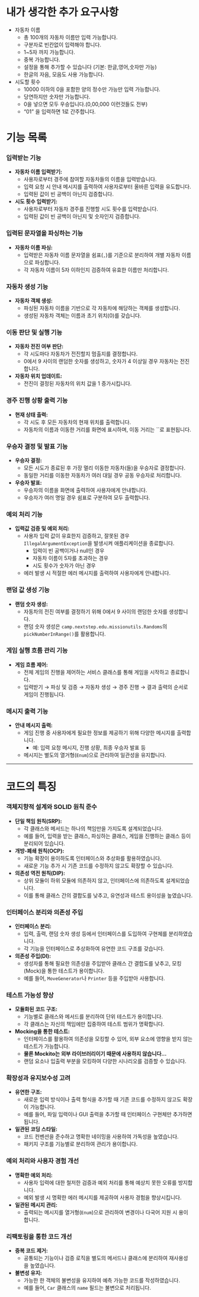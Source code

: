 # 내가 생각한 추가 요구사항

- 자동차 이름
  - 총 100개의 자동차 이름만 입력 가능합니다.
  - 구분자로 빈칸없이 입력해야 합니다.
  - 1~5자 까지 가능합니다.
  - 중복 가능합니다.
  - 설정을 통해 추가할 수 있습니다 (기본: 한글,영어,숫자만 가능)
  - 한글의 자음, 모음도 사용 가능합니다.
- 시도할 횟수
  - 10000 이하의 0을 포함한 양의 정수만 가능만 입력 가능합니다.
  - 당연하지만 숫자만 가능합니다.
  - 0을 넣으면 모두 우승입니다.(0,00,000 이런것들도 전부)
  - “01” 을 입력하면 1로 간주합니다.

# 기능 목록

### **입력받는 기능**

- **자동차 이름 입력받기:**
    - 사용자로부터 경주에 참여할 자동차들의 이름을 입력받습니다.
    - 입력 요청 시 안내 메시지를 출력하여 사용자로부터 올바른 입력을 유도합니다.
    - 입력된 값이 빈 공백이 아닌지 검증합니다.
- **시도 횟수 입력받기:**
    - 사용자로부터 자동차 경주를 진행할 시도 횟수를 입력받습니다.
    - 입력된 값이 빈 공백이 아닌지 및 숫자인지 검증합니다.

### **입력된 문자열을 파싱하는 기능**

- **자동차 이름 파싱:**
    - 입력받은 자동차 이름 문자열을 쉼표(`,`)를 기준으로 분리하여 개별 자동차 이름으로 파싱합니다.
    - 각 자동차 이름이 5자 이하인지 검증하여 유효한 이름만 처리합니다.

### **자동차 생성 기능**

- **자동차 객체 생성:**
    - 파싱된 자동차 이름을 기반으로 각 자동차에 해당하는 객체를 생성합니다.
    - 생성된 자동차 객체는 이름과 초기 위치(0)를 갖습니다.

### **이동 판단 및 실행 기능**

- **자동차 전진 여부 판단:**
    - 각 시도마다 자동차가 전진할지 멈출지를 결정합니다.
    - 0에서 9 사이의 랜덤한 숫자를 생성하고, 숫자가 4 이상일 경우 자동차는 전진합니다.
- **자동차 위치 업데이트:**
    - 전진이 결정된 자동차의 위치 값을 1 증가시킵니다.

### **경주 진행 상황 출력 기능**

- **현재 상태 출력:**
    - 각 시도 후 모든 자동차의 현재 위치를 출력합니다.
    - 자동차의 이름과 이동한 거리를 화면에 표시하며, 이동 거리는 ``로 표현됩니다.

### **우승자 결정 및 발표 기능**

- **우승자 결정:**
    - 모든 시도가 종료된 후 가장 멀리 이동한 자동차(들)을 우승자로 결정합니다.
    - 동일한 거리를 이동한 자동차가 여러 대일 경우 공동 우승자로 처리합니다.
- **우승자 발표:**
    - 우승자의 이름을 화면에 출력하여 사용자에게 안내합니다.
    - 우승자가 여러 명일 경우 쉼표로 구분하여 모두 출력합니다.

### **예외 처리 기능**

- **입력값 검증 및 예외 처리:**
    - 사용자 입력 값이 유효한지 검증하고, 잘못된 경우 `IllegalArgumentException`을 발생시켜 애플리케이션을 종료합니다.
        - 입력이 빈 공백이거나 null인 경우
        - 자동차 이름이 5자를 초과하는 경우
        - 시도 횟수가 숫자가 아닌 경우
    - 에러 발생 시 적절한 에러 메시지를 출력하여 사용자에게 안내합니다.

### **랜덤 값 생성 기능**

- **랜덤 숫자 생성:**
    - 자동차의 전진 여부를 결정하기 위해 0에서 9 사이의 랜덤한 숫자를 생성합니다.
    - 랜덤 숫자 생성은 `camp.nextstep.edu.missionutils.Randoms`의 `pickNumberInRange()`를 활용합니다.

### **게임 실행 흐름 관리 기능**

- **게임 흐름 제어:**
    - 전체 게임의 진행을 제어하는 서비스 클래스를 통해 게임을 시작하고 종료합니다.
    - 입력받기 → 파싱 및 검증 → 자동차 생성 → 경주 진행 → 결과 출력의 순서로 게임이 진행됩니다.

### **메시지 출력 기능**

- **안내 메시지 출력:**
    - 게임 진행 중 사용자에게 필요한 정보를 제공하기 위해 다양한 메시지를 출력합니다.
        - 예: 입력 요청 메시지, 진행 상황, 최종 우승자 발표 등
    - 메시지는 별도의 열거형(`Enum`)으로 관리하여 일관성을 유지합니다.

---

# 코드의 특징

### **객체지향적 설계와 SOLID 원칙 준수**

- **단일 책임 원칙(SRP):**
    - 각 클래스와 메서드는 하나의 책임만을 가지도록 설계되었습니다.
    - 예를 들어, 입력을 받는 클래스, 파싱하는 클래스, 게임을 진행하는 클래스 등이 분리되어 있습니다.
- **개방-폐쇄 원칙(OCP):**
    - 기능 확장이 용이하도록 인터페이스와 추상화를 활용하였습니다.
    - 새로운 기능 추가 시 기존 코드를 수정하지 않고도 확장할 수 있습니다.
- **의존성 역전 원칙(DIP):**
    - 상위 모듈이 하위 모듈에 의존하지 않고, 인터페이스에 의존하도록 설계되었습니다.
    - 이를 통해 클래스 간의 결합도를 낮추고, 유연성과 테스트 용이성을 높였습니다.

### **인터페이스 분리와 의존성 주입**

- **인터페이스 분리:**
    - 입력, 출력, 랜덤 숫자 생성 등에서 인터페이스를 도입하여 구현체를 분리하였습니다.
    - 각 기능을 인터페이스로 추상화하여 유연한 코드 구조를 갖습니다.
- **의존성 주입(DI):**
    - 생성자를 통해 필요한 의존성을 주입받아 클래스 간 결합도를 낮추고, 모킹(Mock)을 통한 테스트가 용이합니다.
    - 예를 들어, `MoveGenerator`나 `Printer` 등을 주입받아 사용합니다.

### **테스트 가능성 향상**

- **모듈화된 코드 구조:**
    - 기능별로 클래스와 메서드를 분리하여 단위 테스트가 용이합니다.
    - 각 클래스는 자신의 책임에만 집중하여 테스트 범위가 명확합니다.
- **Mocking을 통한 테스트:**
    - 인터페이스를 활용하여 의존성을 모킹할 수 있어, 외부 요소에 영향을 받지 않는 테스트가 가능합니다.
    - **물론 Mockito는 외부 라이브러리이기 때문에 사용하지 않습니다…**
    - 랜덤 요소나 입출력 부분을 모킹하여 다양한 시나리오를 검증할 수 있습니다.

### **확장성과 유지보수성 고려**

- **유연한 구조:**
    - 새로운 입력 방식이나 출력 형식을 추가할 때 기존 코드를 수정하지 않고도 확장이 가능합니다.
    - 예를 들어, 파일 입력이나 GUI 출력을 추가할 때 인터페이스 구현체만 추가하면 됩니다.
- **일관된 코딩 스타일:**
    - 코드 컨벤션을 준수하고 명확한 네이밍을 사용하여 가독성을 높였습니다.
    - 패키지 구조를 기능별로 분리하여 관리가 용이합니다.

### **예외 처리와 사용자 경험 개선**

- **명확한 예외 처리:**
    - 사용자 입력에 대한 철저한 검증과 예외 처리를 통해 예상치 못한 오류를 방지합니다.
    - 예외 발생 시 명확한 에러 메시지를 제공하여 사용자 경험을 향상시킵니다.
- **일관된 메시지 관리:**
    - 출력되는 메시지를 열거형(`Enum`)으로 관리하여 변경이나 다국어 지원 시 용이합니다.

### **리팩토링을 통한 코드 개선**

- **중복 코드 제거:**
    - 공통되는 기능이나 검증 로직을 별도의 메서드나 클래스에 분리하여 재사용성을 높였습니다.
- **불변성 유지:**
    - 가능한 한 객체의 불변성을 유지하여 예측 가능한 코드를 작성하였습니다.
    - 예를 들어, `Car` 클래스의 `name` 필드는 불변으로 처리됩니다.
